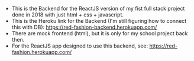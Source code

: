 - This is the Backend for the ReactJS version of my fist full stack project done in 2018 with just html + css + javascript.
- This is the Heroku link for the Backend (I'm still figuring how to connect this with DB):
  https://red-fashion-backend.herokuapp.com/
- There are mock frontend (html), but it is only for my school project back then.
- For the ReactJS app designed to use this backend, see: https://red-fashion.herokuapp.com/
